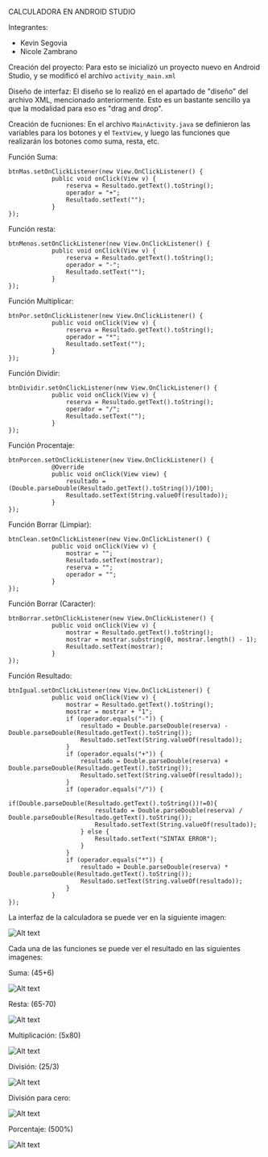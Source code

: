 CALCULADORA EN ANDROID STUDIO

Integrantes: 
 - Kevin Segovia
 - Nicole Zambrano

Creación del proyecto:
Para esto se inicializó un proyecto nuevo en Android Studio, y se modificó el archivo ``activity_main.xml``

Diseño de interfaz: 
El diseño se lo realizó en el apartado de "diseño" del archivo XML, mencionado anteriormente.
Esto es un bastante sencillo ya que la modalidad para eso es "drag and drop".

Creación de fucniones: 
En el archivo `MainActivity.java` se definieron las variables para los botones y el `TextView`, y luego las funciones que realizarán los botones como suma, resta, etc.

Función Suma:

```
btnMas.setOnClickListener(new View.OnClickListener() {
            public void onClick(View v) {
                reserva = Resultado.getText().toString();
                operador = "+";
                Resultado.setText("");
            }
});
```
Función resta: 
```
btnMenos.setOnClickListener(new View.OnClickListener() {
            public void onClick(View v) {
                reserva = Resultado.getText().toString();
                operador = "-";
                Resultado.setText("");
            }
});
```
Función Multiplicar:
```
btnPor.setOnClickListener(new View.OnClickListener() {
            public void onClick(View v) {
                reserva = Resultado.getText().toString();
                operador = "*";
                Resultado.setText("");
            }
});
```
Función Dividir:
```
btnDividir.setOnClickListener(new View.OnClickListener() {
            public void onClick(View v) {
                reserva = Resultado.getText().toString();
                operador = "/";
                Resultado.setText("");
            }
});
```
Función Procentaje:
```
btnPorcen.setOnClickListener(new View.OnClickListener() {
            @Override
            public void onClick(View view) {
                resultado = (Double.parseDouble(Resultado.getText().toString())/100);
                Resultado.setText(String.valueOf(resultado));
            }
});
```
Función Borrar (Limpiar):
```
btnClean.setOnClickListener(new View.OnClickListener() {
            public void onClick(View v) {
                mostrar = "";
                Resultado.setText(mostrar);
                reserva = "";
                operador = "";
            }
});
```
Función Borrar (Caracter):
```
btnBorrar.setOnClickListener(new View.OnClickListener() {
            public void onClick(View v) {
                mostrar = Resultado.getText().toString();
                mostrar = mostrar.substring(0, mostrar.length() - 1);
                Resultado.setText(mostrar);
            }
});
```
Función Resultado: 
```
btnIgual.setOnClickListener(new View.OnClickListener() {
            public void onClick(View v) {
                mostrar = Resultado.getText().toString();
                mostrar = mostrar + "1";
                if (operador.equals("-")) {
                    resultado = Double.parseDouble(reserva) - Double.parseDouble(Resultado.getText().toString());
                    Resultado.setText(String.valueOf(resultado));
                }
                if (operador.equals("+")) {
                    resultado = Double.parseDouble(reserva) + Double.parseDouble(Resultado.getText().toString());
                    Resultado.setText(String.valueOf(resultado));
                }
                if (operador.equals("/")) {
                    if(Double.parseDouble(Resultado.getText().toString())!=0){
                        resultado = Double.parseDouble(reserva) / Double.parseDouble(Resultado.getText().toString());
                        Resultado.setText(String.valueOf(resultado));
                    } else {
                        Resultado.setText("SINTAX ERROR");
                    }
                }
                if (operador.equals("*")) {
                    resultado = Double.parseDouble(reserva) * Double.parseDouble(Resultado.getText().toString());
                    Resultado.setText(String.valueOf(resultado));
                }
            }
});
```
La interfaz de la calculadora se puede ver en la siguiente imagen:

![Alt text](/captures/Calculadora.png?raw=true "Interfaz")

Cada una de las funciones se puede ver el resultado en las siguientes imagenes:

Suma: (45+6)

![Alt text](/captures/Funcion_Suma.png?raw=true "Función Suma")

Resta: (65-70)

![Alt text](/captures/Funcion_Resta.png?raw=true "Función Resta")

Multiplicación: (5x80)

![Alt text](/captures/Funcion_Por.png?raw=true "Función Multiplicación")

División: (25/3)

![Alt text](/captures/Funcion_Div.png?raw=true "Función División")

División para cero: 

![Alt text](/captures/Div_Cero.png?raw=true "División para Cero")

Porcentaje: (500%)

![Alt text](/captures/Funcion_Porcentaje.png?raw=true "Función Porcentaje")






